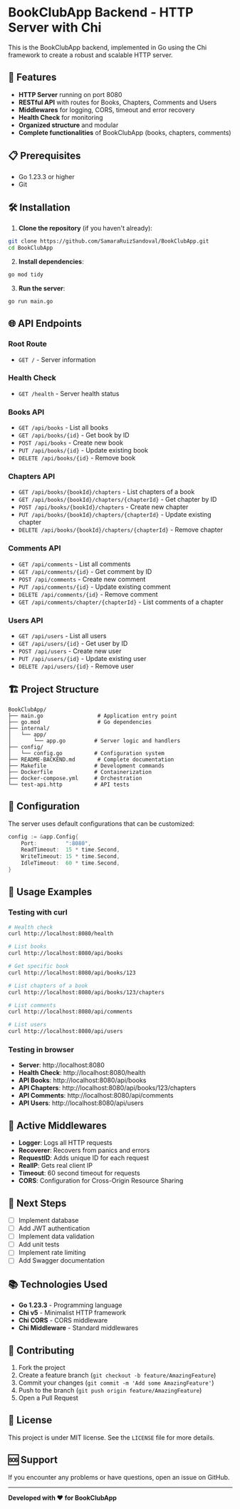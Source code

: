 # BookClubApp Backend - HTTP Server with Chi

This is the BookClubApp backend, implemented in Go using the Chi framework to create a robust and scalable HTTP server.

## 🚀 Features

- **HTTP Server** running on port 8080
- **RESTful API** with routes for Books, Chapters, Comments and Users
- **Middlewares** for logging, CORS, timeout and error recovery
- **Health Check** for monitoring
- **Organized structure** and modular
- **Complete functionalities** of BookClubApp (books, chapters, comments)

## 📋 Prerequisites

- Go 1.23.3 or higher
- Git

## 🛠️ Installation

1. **Clone the repository** (if you haven't already):
```bash
git clone https://github.com/SamaraRuizSandoval/BookClubApp.git
cd BookClubApp
```

2. **Install dependencies**:
```bash
go mod tidy
```

3. **Run the server**:
```bash
go run main.go
```

## 🌐 API Endpoints

### Root Route
- `GET /` - Server information

### Health Check
- `GET /health` - Server health status

### Books API
- `GET /api/books` - List all books
- `GET /api/books/{id}` - Get book by ID
- `POST /api/books` - Create new book
- `PUT /api/books/{id}` - Update existing book
- `DELETE /api/books/{id}` - Remove book

### Chapters API
- `GET /api/books/{bookId}/chapters` - List chapters of a book
- `GET /api/books/{bookId}/chapters/{chapterId}` - Get chapter by ID
- `POST /api/books/{bookId}/chapters` - Create new chapter
- `PUT /api/books/{bookId}/chapters/{chapterId}` - Update existing chapter
- `DELETE /api/books/{bookId}/chapters/{chapterId}` - Remove chapter

### Comments API
- `GET /api/comments` - List all comments
- `GET /api/comments/{id}` - Get comment by ID
- `POST /api/comments` - Create new comment
- `PUT /api/comments/{id}` - Update existing comment
- `DELETE /api/comments/{id}` - Remove comment
- `GET /api/comments/chapter/{chapterId}` - List comments of a chapter

### Users API
- `GET /api/users` - List all users
- `GET /api/users/{id}` - Get user by ID
- `POST /api/users` - Create new user
- `PUT /api/users/{id}` - Update existing user
- `DELETE /api/users/{id}` - Remove user

## 🏗️ Project Structure

```
BookClubApp/
├── main.go                 # Application entry point
├── go.mod                  # Go dependencies
├── internal/
│   └── app/
│       └── app.go         # Server logic and handlers
├── config/
│   └── config.go          # Configuration system
├── README-BACKEND.md       # Complete documentation
├── Makefile               # Development commands
├── Dockerfile             # Containerization
├── docker-compose.yml     # Orchestration
└── test-api.http          # API tests
```

## 🔧 Configuration

The server uses default configurations that can be customized:

```go
config := &app.Config{
    Port:         ":8080",
    ReadTimeout:  15 * time.Second,
    WriteTimeout: 15 * time.Second,
    IdleTimeout:  60 * time.Second,
}
```

## 📝 Usage Examples

### Testing with curl

```bash
# Health check
curl http://localhost:8080/health

# List books
curl http://localhost:8080/api/books

# Get specific book
curl http://localhost:8080/api/books/123

# List chapters of a book
curl http://localhost:8080/api/books/123/chapters

# List comments
curl http://localhost:8080/api/comments

# List users
curl http://localhost:8080/api/users
```

### Testing in browser

- **Server**: http://localhost:8080
- **Health Check**: http://localhost:8080/health
- **API Books**: http://localhost:8080/api/books
- **API Chapters**: http://localhost:8080/api/books/123/chapters
- **API Comments**: http://localhost:8080/api/comments
- **API Users**: http://localhost:8080/api/users

## 🚦 Active Middlewares

- **Logger**: Logs all HTTP requests
- **Recoverer**: Recovers from panics and errors
- **RequestID**: Adds unique ID for each request
- **RealIP**: Gets real client IP
- **Timeout**: 60 second timeout for requests
- **CORS**: Configuration for Cross-Origin Resource Sharing

## 🔮 Next Steps

- [ ] Implement database
- [ ] Add JWT authentication
- [ ] Implement data validation
- [ ] Add unit tests
- [ ] Implement rate limiting
- [ ] Add Swagger documentation

## 📚 Technologies Used

- **Go 1.23.3** - Programming language
- **Chi v5** - Minimalist HTTP framework
- **Chi CORS** - CORS middleware
- **Chi Middleware** - Standard middlewares

## 🤝 Contributing

1. Fork the project
2. Create a feature branch (`git checkout -b feature/AmazingFeature`)
3. Commit your changes (`git commit -m 'Add some AmazingFeature'`)
4. Push to the branch (`git push origin feature/AmazingFeature`)
5. Open a Pull Request

## 📄 License

This project is under MIT license. See the `LICENSE` file for more details.

## 🆘 Support

If you encounter any problems or have questions, open an issue on GitHub.

---

**Developed with ❤️ for BookClubApp**
